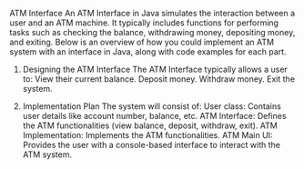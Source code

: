 ATM Interface
An ATM Interface in Java simulates the interaction between a user and an ATM machine. It typically includes functions for performing tasks such as checking the balance, withdrawing money, depositing money, and 
exiting. Below is an overview of how you could implement an ATM system with an interface in Java, along with code examples for each part.

1. Designing the ATM Interface
The ATM Interface typically allows a user to:
View their current balance.
Deposit money.
Withdraw money.
Exit the system.

2. Implementation Plan
The system will consist of:
User class: Contains user details like account number, balance, etc.
ATM Interface: Defines the ATM functionalities (view balance, deposit, withdraw, exit).
ATM Implementation: Implements the ATM functionalities.
ATM Main UI: Provides the user with a console-based interface to interact with the ATM system.
